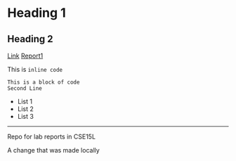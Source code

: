 # Heading 1
## Heading 2

[Link](/secondpage.md)
[Report1](https://jessalynwang.github.io/cse15l-lab-reports/lab-report-1-week-2.html)

This is `inline code`

```
This is a block of code
Second Line

```

- List 1
- List 2
- List 3

---

Repo for lab reports in CSE15L

A change that was made locally
